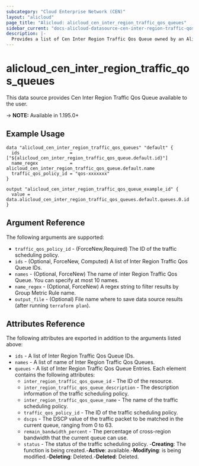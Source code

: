 ```yaml
---
subcategory: "Cloud Enterprise Network (CEN)"
layout: "alicloud"
page_title: "Alicloud: alicloud_cen_inter_region_traffic_qos_queues"
sidebar_current: "docs-alicloud-datasource-cen-inter-region-traffic-qos-queues"
description: |-
  Provides a list of Cen Inter Region Traffic Qos Queue owned by an Alibaba Cloud account.
---
```


# alicloud_cen_inter_region_traffic_qos_queues

This data source provides Cen Inter Region Traffic Qos Queue available to the user.

-> **NOTE:** Available in 1.195.0+

## Example Usage

```
data "alicloud_cen_inter_region_traffic_qos_queues" "default" {
  ids                   = ["${alicloud_cen_inter_region_traffic_qos_queue.default.id}"]
  name_regex            = alicloud_cen_inter_region_traffic_qos_queue.default.name
  traffic_qos_policy_id = "qos-xxxxxxx"
}

output "alicloud_cen_inter_region_traffic_qos_queue_example_id" {
  value = data.alicloud_cen_inter_region_traffic_qos_queues.default.queues.0.id
}
```

## Argument Reference

The following arguments are supported:
* `traffic_qos_policy_id` - (ForceNew,Required) The ID of the traffic scheduling policy.
* `ids` - (Optional, ForceNew, Computed) A list of Inter Region Traffic Qos Queue IDs.
* `names` - (Optional, ForceNew) The name of inter Region Traffic Qos Queue. You can specify at most 10 names.
* `name_regex` - (Optional, ForceNew) A regex string to filter results by Group Metric Rule name.
* `output_file` - (Optional) File name where to save data source results (after running `terraform plan`).


## Attributes Reference

The following attributes are exported in addition to the arguments listed above:
* `ids` - A list of Inter Region Traffic Qos Queue IDs.
* `names` - A list of name of Inter Region Traffic Qos Queues.
* `queues` - A list of Inter Region Traffic Qos Queue Entries. Each element contains the following attributes:
  * `inter_region_traffic_qos_queue_id` - The ID of the resource.
  * `inter_region_traffic_qos_queue_description` - The description information of the traffic scheduling policy.
  * `inter_region_traffic_qos_queue_name` - The name of the traffic scheduling policy.
  * `traffic_qos_policy_id` - The ID of the traffic scheduling policy.
  * `dscps` - The DSCP value of the traffic packet to be matched in the current queue, ranging from 0 to 63.
  * `remain_bandwidth_percent` - The percentage of cross-region bandwidth that the current queue can use.
  * `status` - The status of the traffic scheduling policy. -**Creating**: The function is being created.-**Active**: available.-**Modifying**: is being modified.-**Deleting**: Deleted.-**Deleted**: Deleted.
